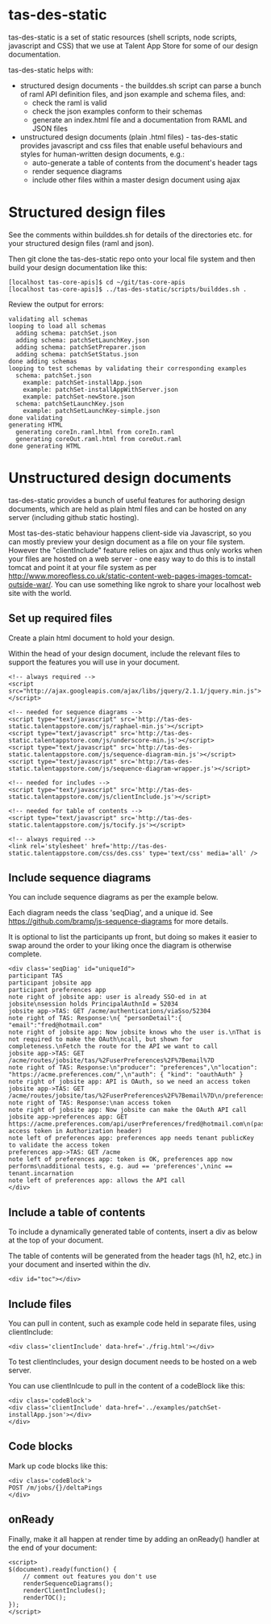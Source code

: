 tas-des-static
==============
tas-des-static is a set of static resources (shell scripts, node scripts, javascript and CSS) that
we use at Talent App Store for some of our design documentation.

tas-des-static helps with:

- structured design documents - the builddes.sh script can parse a bunch of raml API definition files, and json example and schema files, and:
    - check the raml is valid
    - check the json examples conform to their schemas
    - generate an index.html file and a documentation from RAML and JSON files
- unstructured design documents (plain  .html files) - tas-des-static provides javascript and css files that enable useful behaviours and styles for human-written design documents, e.g.:
    - auto-generate a table of contents from the document's header tags
    - render sequence diagrams
    - include other files within a master design document using ajax


Structured design files
=======================
See the comments within builddes.sh for details of the directories etc. for your structured design files (raml and json).

Then git clone the tas-des-static repo onto your local file system and then build your design documentation like this:

    [localhost tas-core-apis]$ cd ~/git/tas-core-apis
    [localhost tas-core-apis]$ ../tas-des-static/scripts/builddes.sh .
    
Review the output for errors:

    validating all schemas
    looping to load all schemas
      adding schema: patchSet.json
      adding schema: patchSetLaunchKey.json
      adding schema: patchSetPreparer.json
      adding schema: patchSetStatus.json
    done adding schemas
    looping to test schemas by validating their corresponding examples
      schema: patchSet.json
        example: patchSet-installApp.json
        example: patchSet-installAppWithServer.json
        example: patchSet-newStore.json
      schema: patchSetLaunchKey.json
        example: patchSetLaunchKey-simple.json
    done validating
    generating HTML
      generating coreIn.raml.html from coreIn.raml
      generating coreOut.raml.html from coreOut.raml
    done generating HTML


Unstructured design documents
=============================
tas-des-static provides a bunch of useful features for authoring design documents, which are held as plain html files
and can be hosted on any server (including github static hosting).

Most tas-des-static behaviour happens client-side via Javascript, so you can mostly preview your design document as a file on
your file system. However the "clientInclude" feature relies on ajax and thus only works when your files are hosted on a web server - one easy way
to do this is to install tomcat and point it at your file system as per http://www.moreofless.co.uk/static-content-web-pages-images-tomcat-outside-war/.
You can use something like ngrok to share your localhost web site with the world.


Set up required files
---------------------
Create a plain html document to hold your design. 

Within the head of your design document, include the relevant files to support the features you will use in your document.

    <!-- always required -->
    <script src="http://ajax.googleapis.com/ajax/libs/jquery/2.1.1/jquery.min.js"></script>
    
    <!-- needed for sequence diagrams -->
    <script type="text/javascript" src='http://tas-des-static.talentappstore.com/js/raphael-min.js'></script>
    <script type="text/javascript" src='http://tas-des-static.talentappstore.com/js/underscore-min.js'></script>
    <script type="text/javascript" src='http://tas-des-static.talentappstore.com/js/sequence-diagram-min.js'></script>
    <script type="text/javascript" src='http://tas-des-static.talentappstore.com/js/sequence-diagram-wrapper.js'></script>
    
    <!-- needed for includes -->
    <script type="text/javascript" src='http://tas-des-static.talentappstore.com/js/clientInclude.js'></script>
    
    <!-- needed for table of contents -->
    <script type="text/javascript" src='http://tas-des-static.talentappstore.com/js/tocify.js'></script>
    
    <!-- always required -->
    <link rel='stylesheet' href='http://tas-des-static.talentappstore.com/css/des.css' type='text/css' media='all' />


Include sequence diagrams
-------------------------
You can include sequence diagrams as per the example below. 

Each diagram needs the class 'seqDiag', and a unique id. See https://github.com/bramp/js-sequence-diagrams for more details.

It is optional to list the participants up front, but doing so makes it easier to swap around the order to your liking once the diagram is otherwise complete.

    <div class='seqDiag' id="uniqueId">
    participant TAS
    participant jobsite app
    participant preferences app
    note right of jobsite app: user is already SSO-ed in at jobsite\nsession holds PrincipalAuthnId = 52034
    jobsite app->TAS: GET /acme/authentications/viaSso/52304
    note right of TAS: Response:\n{ "personDetail":{ "email":"fred@hotmail.com"                
    note right of jobsite app: Now jobsite knows who the user is.\nThat is not required to make the OAuth\ncall, but shown for completeness.\nFetch the route for the API we want to call 
    jobsite app->TAS: GET /acme/routes/jobsite/tas/%2FuserPreferences%2F%7Bemail%7D
    note right of TAS: Response:\n"producer": "preferences",\n"location": "https://acme.preferences.com/",\n"auth": { "kind": "oauthAuth" }
    note right of jobsite app: API is OAuth, so we need an access token
    jobsite app->TAS: GET /acme/routes/jobsite/tas/%2FuserPreferences%2F%7Bemail%7D\n/preferences/tokens/viaSso/52304                
    note right of TAS: Response:\nan access token
    note right of jobsite app: Now jobsite can make the OAuth API call
    jobsite app->preferences app: GET https://acme.preferences.com/api/userPreferences/fred@hotmail.com\n(passing access token in Authorization header)
    note left of preferences app: preferences app needs tenant publicKey to validate the access token
    preferences app->TAS: GET /acme
    note left of preferences app: token is OK, preferences app now performs\nadditional tests, e.g. aud == 'preferences',\ninc == tenant.incarnation
    note left of preferences app: allows the API call 
    </div>


Include a table of contents
---------------------------
To include a dynamically generated table of contents, insert a div as below at the top of your document.

The table of contents will be generated from the header tags (h1, h2, etc.) in your document and inserted within the div.

    <div id="toc"></div>


Include files
-------------
You can pull in content, such as example code held in separate files, using clientInclude:

    <div class='clientInclude' data-href='./frig.html'></div>
 
To test clientIncludes, your design document needs to be hosted on a web server.

You can use clientInlcude to pull in the content of a codeBlock like this:

    <div class='codeBlock'>
    <div class='clientInclude' data-href='../examples/patchSet-installApp.json'></div>
    </div>


Code blocks
-----------
Mark up code blocks like this:

    <div class='codeBlock'>
    POST /m/jobs/{}/deltaPings 
    </div>


onReady
-------
Finally, make it all happen at render time by adding an onReady() handler at the end of your document:

    <script>
    $(document).ready(function() {
        // comment out features you don't use
    	renderSequenceDiagrams();
    	renderClientIncludes();
    	renderTOC();
    });
    </script>


